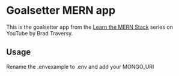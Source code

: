 # Goalsetter MERN app

This is the goalsetter app from the [Learn the MERN Stack](https://www.youtube.com/watch?v=-0exw-9YJBo) series on YouTube by Brad Traversy.

## Usage

Rename the .envexample to .env and add your MONGO_URI

